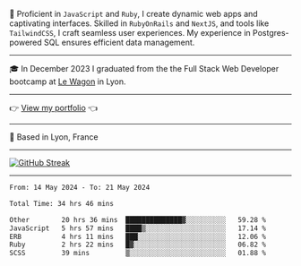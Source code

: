 📖 Proficient in `JavaScript` and `Ruby`, I create dynamic web apps and captivating interfaces. Skilled in `RubyOnRails` and `NextJS`, and tools like `TailwindCSS`, I craft seamless user experiences. My experience in Postgres-powered SQL ensures efficient data management.

***

🎓 In December 2023 I graduated from the the Full Stack Web Developer bootcamp at [Le Wagon](https://www.lewagon.com/) in Lyon.

***

👉 <a href="https://www.davidlau.dev/" target="_blank">View my portfolio</a> 👈

***

📍 Based in Lyon, France

***

[![GitHub Streak](https://streak-stats.demolab.com?user=kaimunlau&theme=github-dark&hide_border=true)](https://git.io/streak-stats)

***

<!--START_SECTION:waka-->

```txt
From: 14 May 2024 - To: 21 May 2024

Total Time: 34 hrs 46 mins

Other        20 hrs 36 mins  ██████████████▓░░░░░░░░░░   59.28 %
JavaScript   5 hrs 57 mins   ████▒░░░░░░░░░░░░░░░░░░░░   17.14 %
ERB          4 hrs 11 mins   ███░░░░░░░░░░░░░░░░░░░░░░   12.06 %
Ruby         2 hrs 22 mins   █▓░░░░░░░░░░░░░░░░░░░░░░░   06.82 %
SCSS         39 mins         ▒░░░░░░░░░░░░░░░░░░░░░░░░   01.88 %
```

<!--END_SECTION:waka-->
